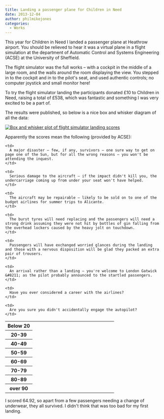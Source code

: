 ```yaml
---
title: Landing a passenger plane for Children in Need
date: 2013-12-04
author: philmikejones
categories:
  - Works
---
```


This year for Children in Need I landed a passenger plane at Heathrow airport. You should be relieved to hear it was a virtual plane in a flight simulation at the department of Automatic Control and Systems Engineering (ACSE) at the University of Sheffield.

The flight simulator was the full works &#8211; with a cockpit in the middle of a large room, and the walls around the room displaying the view. You stepped in to the cockpit and in to the pilot's seat, and used authentic controls; no computer joystick and small monitor here!

To try the flight simulator landing the participants donated £10 to Children in Need, raising a total of £538, which was fantastic and something I was very excited to be a part of.

The results were published, so below is a nice box and whisker diagram of all the data:

[<img class="aligncenter size-medium wp-image-932" alt="Box and whisker plot of flight simulator landing scores" src="https://i0.wp.com/philmikejones.me/wp-content/uploads/2013/12/flightsimlandingscore-300x212.png?fit=300%2C212" srcset="https://i0.wp.com/philmikejones.me/wp-content/uploads/2013/12/flightsimlandingscore.png?w=841 841w, https://i2.wp.com/philmikejones.me/wp-content/uploads/2013/12/flightsimlandingscore.png?resize=300%2C212 300w, https://i2.wp.com/philmikejones.me/wp-content/uploads/2013/12/flightsimlandingscore.png?resize=768%2C543 768w, https://i0.wp.com/philmikejones.me/wp-content/uploads/2013/12/flightsimlandingscore.png?resize=660%2C467 660w" sizes="(max-width: 300px) 100vw, 300px" data-recalc-dims="1" />](https://i1.wp.com/philmikejones.me/wp-content/uploads/2013/12/flightsimlandingscore.png)

Apparently the scores mean the following (provided by ACSE):

<table  class=" table table-hover" >
  <col style="width:25%;" span="1" /> <col style="width:75%;" span="1" /> <tr>
    <th>
      Below 20
    </th>
    
    <td>
      A major disaster – few, if any, survivors – one sure way to get on page one of the Sun, but for all the wrong reasons – you won't be attending the inquest.
    </td>
  </tr>
  
  <tr>
    <th>
      20-39
    </th>
    
    <td>
      Serious damage to the aircraft – if the impact didn't kill you, the undercarriage coming up from under your seat won't have helped.
    </td>
  </tr>
  
  <tr>
    <th>
      40-49
    </th>
    
    <td>
      The aircraft may be repairable – likely to be sold on to one of the budget airlines for summer trips to Alicante.
    </td>
  </tr>
  
  <tr>
    <th>
      50-59
    </th>
    
    <td>
      The burst tyres will need replacing and the passengers will need a strong drink assuming they were not hit by bottles of gin falling from the overhead lockers caused by the heavy jolt on touchdown.
    </td>
  </tr>
  
  <tr>
    <th>
      60-69
    </th>
    
    <td>
      Passengers will have exchanged worried glances during the landing and those with a nervous disposition will be glad they packed an extra pair of trousers.
    </td>
  </tr>
  
  <tr>
    <th>
      70-79
    </th>
    
    <td>
      An arrival rather than a landing – you're welcome to London Gatwick &#8211; as the pilot probably announced to the startled passengers.
    </td>
  </tr>
  
  <tr>
    <th>
      80-89
    </th>
    
    <td>
      Have you ever considered a career with the airlines?
    </td>
  </tr>
  
  <tr>
    <th>
      over 90
    </th>
    
    <td>
      Are you sure you didn't accidentally engage the autopilot?
    </td>
  </tr>
</table>

I scored 64.92, so apart from a few passengers needing a change of underwear, they all survived. I didn't think that was too bad for my first landing.